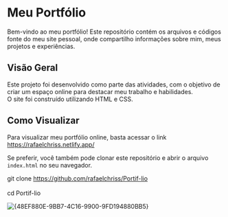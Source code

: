 # Meu Portfólio 

Bem-vindo ao meu portfólio! Este repositório contém os arquivos e códigos fonte do meu site pessoal, onde compartilho informações sobre mim, meus projetos e experiências.

## Visão Geral

Este projeto foi desenvolvido como parte das atividades, com o objetivo de criar um espaço online para destacar meu trabalho e habilidades. <br>
O site foi construído utilizando  HTML e CSS.

## Como Visualizar

Para visualizar meu portfólio online, basta acessar o link https://rafaelchriss.netlify.app/


Se preferir, você também pode clonar este repositório e abrir o arquivo `index.html` no seu navegador.


git clone  https://github.com/rafaelchriss/Portif-lio <br><br>
cd Portif-lio


![{48EF880E-9BB7-4C16-9900-9FD194880BB5}](https://github.com/user-attachments/assets/47ac198e-1fe0-444e-b342-f36f55d0d469)

